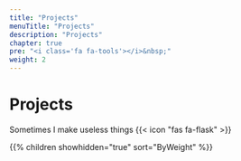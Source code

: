 ```yaml
---
title: "Projects"
menuTitle: "Projects"
description: "Projects"
chapter: true
pre: "<i class='fa fa-tools'></i>&nbsp;"
weight: 2
---
```


# Projects

Sometimes I make useless things {{< icon "fas fa-flask" >}}

{{% children showhidden="true" sort="ByWeight" %}}